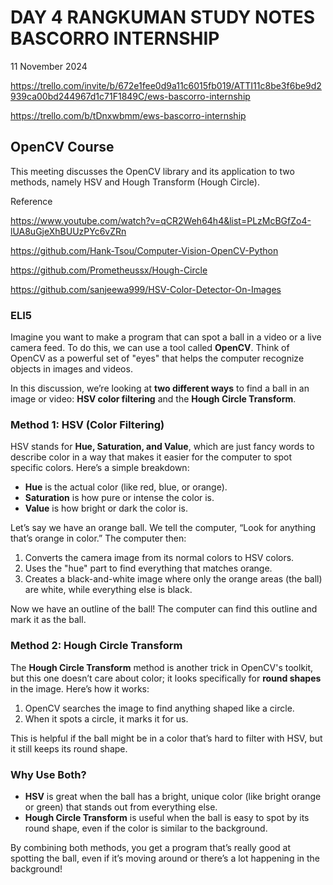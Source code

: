 # DAY 4 RANGKUMAN STUDY NOTES BASCORRO INTERNSHIP

11 November 2024

https://trello.com/invite/b/672e1fee0d9a11c6015fb019/ATTI11c8be3f6be9d2939ca00bd244967d1c71F1849C/ews-bascorro-internship

https://trello.com/b/tDnxwbmm/ews-bascorro-internship

## OpenCV Course

This meeting discusses the OpenCV library and its application to two methods, namely HSV and Hough Transform (Hough Circle).

Reference

https://www.youtube.com/watch?v=qCR2Weh64h4&list=PLzMcBGfZo4-lUA8uGjeXhBUUzPYc6vZRn

https://github.com/Hank-Tsou/Computer-Vision-OpenCV-Python

https://github.com/Prometheussx/Hough-Circle

https://github.com/sanjeewa999/HSV-Color-Detector-On-Images

### ELI5

Imagine you want to make a program that can spot a ball in a video or a live camera feed. To do this, we can use a tool called **OpenCV**. Think of OpenCV as a powerful set of "eyes" that helps the computer recognize objects in images and videos.

In this discussion, we’re looking at **two different ways** to find a ball in an image or video: **HSV color filtering** and the **Hough Circle Transform**.

### Method 1: HSV (Color Filtering)

HSV stands for **Hue, Saturation, and Value**, which are just fancy words to describe color in a way that makes it easier for the computer to spot specific colors. Here’s a simple breakdown:

- **Hue** is the actual color (like red, blue, or orange).
- **Saturation** is how pure or intense the color is.
- **Value** is how bright or dark the color is.

Let’s say we have an orange ball. We tell the computer, “Look for anything that’s orange in color.” The computer then:

1. Converts the camera image from its normal colors to HSV colors.
2. Uses the "hue" part to find everything that matches orange.
3. Creates a black-and-white image where only the orange areas (the ball) are white, while everything else is black.

Now we have an outline of the ball! The computer can find this outline and mark it as the ball.

### Method 2: Hough Circle Transform

The **Hough Circle Transform** method is another trick in OpenCV's toolkit, but this one doesn’t care about color; it looks specifically for **round shapes** in the image. Here’s how it works:

1. OpenCV searches the image to find anything shaped like a circle.
2. When it spots a circle, it marks it for us.

This is helpful if the ball might be in a color that’s hard to filter with HSV, but it still keeps its round shape.

### Why Use Both?

- **HSV** is great when the ball has a bright, unique color (like bright orange or green) that stands out from everything else.
- **Hough Circle Transform** is useful when the ball is easy to spot by its round shape, even if the color is similar to the background.

By combining both methods, you get a program that’s really good at spotting the ball, even if it’s moving around or there’s a lot happening in the background!
